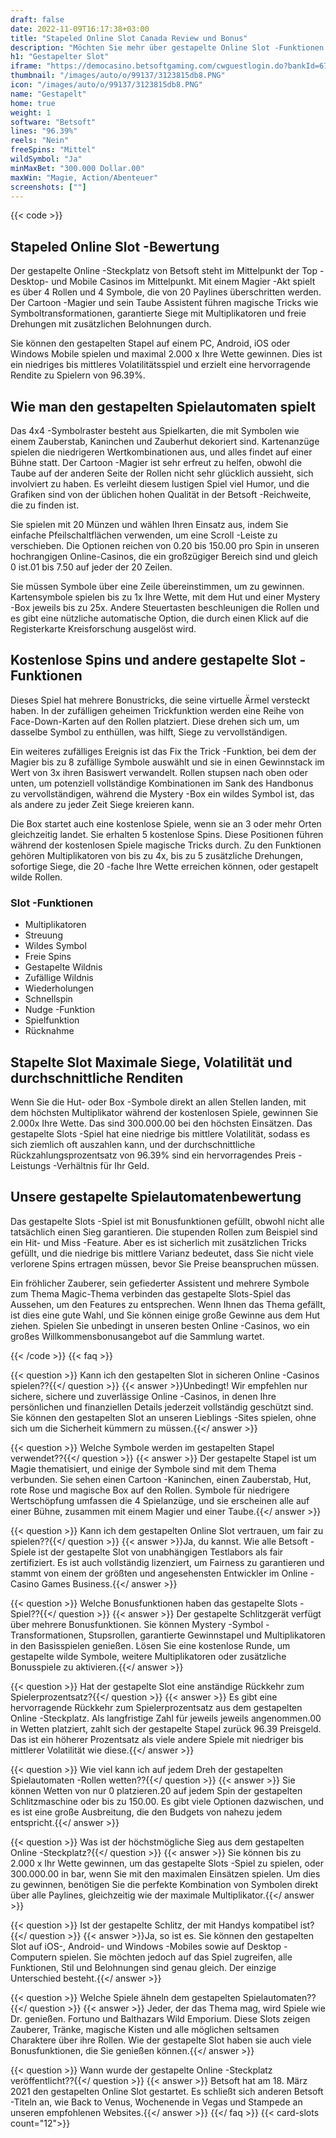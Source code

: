 ```yaml
---
draft: false
date: 2022-11-09T16:17:38+03:00
title: "Stapeled Online Slot Canada Review und Bonus"
description: "Möchten Sie mehr über gestapelte Online Slot -Funktionen und -auszahlungen erfahren? Unabhängig bewertet Slot -Spiele hier unabhängig!"
h1: "Gestapelter Slot"
iframe: "https://democasino.betsoftgaming.com/cwguestlogin.do?bankId=675&CDN=AUTO&gameId=840"
thumbnail: "/images/auto/o/99137/3123815db8.PNG"
icon: "/images/auto/o/99137/3123815db8.PNG"
name: "Gestapelt"
home: true
weight: 1
software: "Betsoft"
lines: "96.39%"
reels: "Nein"
freeSpins: "Mittel"
wildSymbol: "Ja"
minMaxBet: "300.000 Dollar.00"
maxWin: "Magie, Action/Abenteuer"
screenshots: [""]
---
```


{{< code >}}<h2>Stapeled Online Slot -Bewertung</h2><p>Der gestapelte Online -Steckplatz von Betsoft steht im Mittelpunkt der Top -Desktop- und Mobile Casinos im Mittelpunkt. Mit einem Magier -Akt spielt es über 4 Rollen und 4 Symbole, die von 20 Paylines überschritten werden. Der Cartoon -Magier und sein Taube Assistent führen magische Tricks wie Symboltransformationen, garantierte Siege mit Multiplikatoren und freie Drehungen mit zusätzlichen Belohnungen durch.</p><p>Sie können den gestapelten Stapel auf einem PC, Android, iOS oder Windows Mobile spielen und maximal 2.000 x Ihre Wette gewinnen. Dies ist ein niedriges bis mittleres Volatilitätsspiel und erzielt eine hervorragende Rendite zu Spielern von 96.39%.</p><h2>Wie man den gestapelten Spielautomaten spielt</h2><p>Das 4x4 -Symbolraster besteht aus Spielkarten, die mit Symbolen wie einem Zauberstab, Kaninchen und Zauberhut dekoriert sind. Kartenanzüge spielen die niedrigeren Wertkombinationen aus, und alles findet auf einer Bühne statt. Der Cartoon -Magier ist sehr erfreut zu helfen, obwohl die Taube auf der anderen Seite der Rollen nicht sehr glücklich aussieht, sich involviert zu haben. Es verleiht diesem lustigen Spiel viel Humor, und die Grafiken sind von der üblichen hohen Qualität in der Betsoft -Reichweite, die zu finden ist.</p><p>Sie spielen mit 20 Münzen und wählen Ihren Einsatz aus, indem Sie einfache Pfeilschaltflächen verwenden, um eine Scroll -Leiste zu verschieben. Die Optionen reichen von 0.20 bis 150.00 pro Spin in unseren hochrangigen Online-Casinos, die ein großzügiger Bereich sind und gleich 0 ist.01 bis 7.50 auf jeder der 20 Zeilen.</p><p>Sie müssen Symbole über eine Zeile übereinstimmen, um zu gewinnen. Kartensymbole spielen bis zu 1x Ihre Wette, mit dem Hut und einer Mystery -Box jeweils bis zu 25x. Andere Steuertasten beschleunigen die Rollen und es gibt eine nützliche automatische Option, die durch einen Klick auf die Registerkarte Kreisforschung ausgelöst wird.</p><h2>Kostenlose Spins und andere gestapelte Slot -Funktionen</h2><p>Dieses Spiel hat mehrere Bonustricks, die seine virtuelle Ärmel versteckt haben. In der zufälligen geheimen Trickfunktion werden eine Reihe von Face-Down-Karten auf den Rollen platziert. Diese drehen sich um, um dasselbe Symbol zu enthüllen, was hilft, Siege zu vervollständigen.</p><p>Ein weiteres zufälliges Ereignis ist das Fix the Trick -Funktion, bei dem der Magier bis zu 8 zufällige Symbole auswählt und sie in einen Gewinnstack im Wert von 3x ihren Basiswert verwandelt. Rollen stupsen nach oben oder unten, um potenziell vollständige Kombinationen im Sank des Handbonus zu vervollständigen, während die Mystery -Box ein wildes Symbol ist, das als andere zu jeder Zeit Siege kreieren kann.</p><p>Die Box startet auch eine kostenlose Spiele, wenn sie an 3 oder mehr Orten gleichzeitig landet. Sie erhalten 5 kostenlose Spins. Diese Positionen führen während der kostenlosen Spiele magische Tricks durch. Zu den Funktionen gehören Multiplikatoren von bis zu 4x, bis zu 5 zusätzliche Drehungen, sofortige Siege, die 20 -fache Ihre Wette erreichen können, oder gestapelt wilde Rollen.</p><h3>
Slot -Funktionen</h3><ul>
<li></span>
Multiplikatoren</li>
<li></span>
Streuung</li>
<li></span>
Wildes Symbol</li>
<li></span>
Freie Spins</li>
<li></span>
Gestapelte Wildnis</li>
<li></span>
Zufällige Wildnis</li>
<li></span>
Wiederholungen</li>
<li></span>
Schnellspin</li>
<li></span>
Nudge -Funktion</li>
<li></span>
Spielfunktion</li>
<li></span>
Rücknahme</li></ul><h2>Stapelte Slot Maximale Siege, Volatilität und durchschnittliche Renditen</h2><p>Wenn Sie die Hut- oder Box -Symbole direkt an allen Stellen landen, mit dem höchsten Multiplikator während der kostenlosen Spiele, gewinnen Sie 2.000x Ihre Wette. Das sind 300.000.00 bei den höchsten Einsätzen. Das gestapelte Slots -Spiel hat eine niedrige bis mittlere Volatilität, sodass es sich ziemlich oft auszahlen kann, und der durchschnittliche Rückzahlungsprozentsatz von 96.39% sind ein hervorragendes Preis -Leistungs -Verhältnis für Ihr Geld.</p><h2>Unsere gestapelte Spielautomatenbewertung</h2><p>Das gestapelte Slots -Spiel ist mit Bonusfunktionen gefüllt, obwohl nicht alle tatsächlich einen Sieg garantieren. Die stupenden Rollen zum Beispiel sind ein Hit- und Miss -Feature. Aber es ist sicherlich mit zusätzlichen Tricks gefüllt, und die niedrige bis mittlere Varianz bedeutet, dass Sie nicht viele verlorene Spins ertragen müssen, bevor Sie Preise beanspruchen müssen.</p><p>Ein fröhlicher Zauberer, sein gefiederter Assistent und mehrere Symbole zum Thema Magic-Thema verbinden das gestapelte Slots-Spiel das Aussehen, um den Features zu entsprechen. Wenn Ihnen das Thema gefällt, ist dies eine gute Wahl, und Sie können einige große Gewinne aus dem Hut ziehen. Spielen Sie unbedingt in unseren besten Online -Casinos, wo ein großes Willkommensbonusangebot auf die Sammlung wartet.</p>
{{< /code >}}
{{< faq >}}

{{< question >}} Kann ich den gestapelten Slot in sicheren Online -Casinos spielen??{{</ question >}}
{{< answer >}}Unbedingt! Wir empfehlen nur sichere, sichere und zuverlässige Online -Casinos, in denen Ihre persönlichen und finanziellen Details jederzeit vollständig geschützt sind. Sie können den gestapelten Slot an unseren Lieblings -Sites spielen, ohne sich um die Sicherheit kümmern zu müssen.{{</ answer >}}

{{< question >}} Welche Symbole werden im gestapelten Stapel verwendet??{{</ question >}}
{{< answer >}} Der gestapelte Stapel ist um Magie thematisiert, und einige der Symbole sind mit dem Thema verbunden. Sie sehen einen Cartoon -Kaninchen, einen Zauberstab, Hut, rote Rose und magische Box auf den Rollen. Symbole für niedrigere Wertschöpfung umfassen die 4 Spielanzüge, und sie erscheinen alle auf einer Bühne, zusammen mit einem Magier und einer Taube.{{</ answer >}}

{{< question >}} Kann ich dem gestapelten Online Slot vertrauen, um fair zu spielen??{{</ question >}}
{{< answer >}}Ja, du kannst. Wie alle Betsoft -Spiele ist der gestapelte Slot von unabhängigen Testlabors als fair zertifiziert. Es ist auch vollständig lizenziert, um Fairness zu garantieren und stammt von einem der größten und angesehensten Entwickler im Online -Casino Games Business.{{</ answer >}}

{{< question >}} Welche Bonusfunktionen haben das gestapelte Slots -Spiel??{{</ question >}}
{{< answer >}} Der gestapelte Schlitzgerät verfügt über mehrere Bonusfunktionen. Sie können Mystery -Symbol -Transformationen, Stupsrollen, garantierte Gewinnstapel und Multiplikatoren in den Basisspielen genießen. Lösen Sie eine kostenlose Runde, um gestapelte wilde Symbole, weitere Multiplikatoren oder zusätzliche Bonusspiele zu aktivieren.{{</ answer >}}

{{< question >}} Hat der gestapelte Slot eine anständige Rückkehr zum Spielerprozentsatz?{{</ question >}}
{{< answer >}} Es gibt eine hervorragende Rückkehr zum Spielerprozentsatz aus dem gestapelten Online -Steckplatz. Als langfristige Zahl für jeweils jeweils angenommen.00 in Wetten platziert, zahlt sich der gestapelte Stapel zurück 96.39 Preisgeld. Das ist ein höherer Prozentsatz als viele andere Spiele mit niedriger bis mittlerer Volatilität wie diese.{{</ answer >}}

{{< question >}} Wie viel kann ich auf jedem Dreh der gestapelten Spielautomaten -Rollen wetten??{{</ question >}}
{{< answer >}} Sie können Wetten von nur 0 platzieren.20 auf jedem Spin der gestapelten Schlitzmaschine oder bis zu 150.00. Es gibt viele Optionen dazwischen, und es ist eine große Ausbreitung, die den Budgets von nahezu jedem entspricht.{{</ answer >}}

{{< question >}} Was ist der höchstmögliche Sieg aus dem gestapelten Online -Steckplatz?{{</ question >}}
{{< answer >}} Sie können bis zu 2.000 x Ihr Wette gewinnen, um das gestapelte Slots -Spiel zu spielen, oder 300.000.00 in bar, wenn Sie mit den maximalen Einsätzen spielen. Um dies zu gewinnen, benötigen Sie die perfekte Kombination von Symbolen direkt über alle Paylines, gleichzeitig wie der maximale Multiplikator.{{</ answer >}}

{{< question >}} Ist der gestapelte Schlitz, der mit Handys kompatibel ist?{{</ question >}}
{{< answer >}}Ja, so ist es. Sie können den gestapelten Slot auf iOS-, Android- und Windows -Mobiles sowie auf Desktop -Computern spielen. Sie möchten jedoch auf das Spiel zugreifen, alle Funktionen, Stil und Belohnungen sind genau gleich. Der einzige Unterschied besteht.{{</ answer >}}

{{< question >}} Welche Spiele ähneln dem gestapelten Spielautomaten??{{</ question >}}
{{< answer >}} Jeder, der das Thema mag, wird Spiele wie Dr. genießen. Fortuno und Balthazars Wild Emporium. Diese Slots zeigen Zauberer, Tränke, magische Kisten und alle möglichen seltsamen Charaktere über ihre Rollen. Wie der gestapelte Slot haben sie auch viele Bonusfunktionen, die Sie genießen können.{{</ answer >}}

{{< question >}} Wann wurde der gestapelte Online -Steckplatz veröffentlicht??{{</ question >}}
{{< answer >}} Betsoft hat am 18. März 2021 den gestapelten Online Slot gestartet. Es schließt sich anderen Betsoft -Titeln an, wie Back to Venus, Wochenende in Vegas und Stampede an unseren empfohlenen Websites.{{</ answer >}}
{{</ faq >}}
{{< card-slots count="12">}}